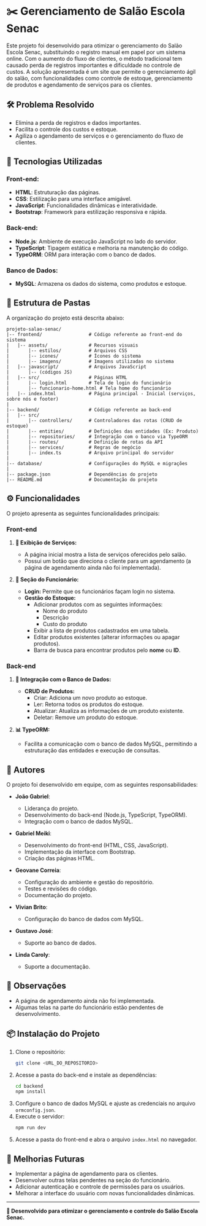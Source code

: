 # ✂️ Gerenciamento de Salão Escola Senac

Este projeto foi desenvolvido para otimizar o gerenciamento do Salão Escola Senac, substituindo o registro manual em papel por um sistema online. Com o aumento do fluxo de clientes, o método tradicional tem causado perda de registros importantes e dificuldade no controle de custos. A solução apresentada é um site que permite o gerenciamento ágil do salão, com funcionalidades como controle de estoque, gerenciamento de produtos e agendamento de serviços para os clientes.

## 🛠️ Problema Resolvido
- Elimina a perda de registros e dados importantes.
- Facilita o controle dos custos e estoque.
- Agiliza o agendamento de serviços e o gerenciamento do fluxo de clientes.

## 🚀 Tecnologias Utilizadas
### Front-end:
- **HTML**: Estruturação das páginas.
- **CSS**: Estilização para uma interface amigável.
- **JavaScript**: Funcionalidades dinâmicas e interatividade.
- **Bootstrap**: Framework para estilização responsiva e rápida.

### Back-end:
- **Node.js**: Ambiente de execução JavaScript no lado do servidor.
- **TypeScript**: Tipagem estática e melhoria na manutenção do código.
- **TypeORM**: ORM para interação com o banco de dados.

### Banco de Dados:
- **MySQL**: Armazena os dados do sistema, como produtos e estoque.

## 📂 Estrutura de Pastas
A organização do projeto está descrita abaixo:
```
projeto-salao-senac/
|-- frontend/                 # Código referente ao front-end do sistema
|   |-- assets/               # Recursos visuais
|       |-- estilos/          # Arquivos CSS
|       |-- icones/           # Ícones do sistema
|       |-- imagens/          # Imagens utilizadas no sistema
|   |-- javascript/           # Arquivos JavaScript
|       |-- (códigos JS)
|   |-- src/                  # Páginas HTML
|       |-- login.html        # Tela de login do funcionário
|       |-- funcionario-home.html # Tela home do funcionário
|   |-- index.html            # Página principal - Inicial (serviços, sobre nós e footer)
|
|-- backend/                  # Código referente ao back-end
|   |-- src/
|       |-- controllers/      # Controladores das rotas (CRUD de estoque)
|       |-- entities/         # Definições das entidades (Ex: Produto)
|       |-- repositories/     # Integração com o banco via TypeORM
|       |-- routes/           # Definição de rotas da API
|       |-- services/         # Regras de negócio
|       |-- index.ts          # Arquivo principal do servidor
|
|-- database/                 # Configurações do MySQL e migrações
|
|-- package.json              # Dependências do projeto
|-- README.md                 # Documentação do projeto
```

## ⚙️ Funcionalidades
O projeto apresenta as seguintes funcionalidades principais:

### Front-end
1. **🔄 Exibição de Serviços:**
   - A página inicial mostra a lista de serviços oferecidos pelo salão.
   - Possui um botão que direciona o cliente para um agendamento (a página de agendamento ainda não foi implementada).

2. **💼 Seção do Funcionário:**
   - **Login:** Permite que os funcionários façam login no sistema.
   - **Gestão do Estoque:**
     - Adicionar produtos com as seguintes informações:
       - Nome do produto
       - Descrição
       - Custo do produto
     - Exibir a lista de produtos cadastrados em uma tabela.
     - Editar produtos existentes (alterar informações ou apagar produtos).
     - Barra de busca para encontrar produtos pelo **nome** ou **ID**.

### Back-end
1. **🔄 Integração com o Banco de Dados:**
   - **CRUD de Produtos:**
     - Criar: Adiciona um novo produto ao estoque.
     - Ler: Retorna todos os produtos do estoque.
     - Atualizar: Atualiza as informações de um produto existente.
     - Deletar: Remove um produto do estoque.
   
2. **📊 TypeORM:**
   - Facilita a comunicação com o banco de dados MySQL, permitindo a estruturação das entidades e execução de consultas.

## 👥 Autores
O projeto foi desenvolvido em equipe, com as seguintes responsabilidades:

- **João Gabriel**:
  - Liderança do projeto.
  - Desenvolvimento do back-end (Node.js, TypeScript, TypeORM).
  - Integração com o banco de dados MySQL.

- **Gabriel Meiki**:
  - Desenvolvimento do front-end (HTML, CSS, JavaScript).
  - Implementação da interface com Bootstrap.
  - Criação das páginas HTML.

- **Geovane Correia**:
  - Configuração do ambiente e gestão do repositório.
  - Testes e revisões do código.
  - Documentação do projeto.
 
- **Vivian Brito**:
  - Configuração do banco de dados com MySQL.

- **Gustavo José**:
  - Suporte ao banco de dados.

- **Linda Caroly**:
  - Suporte a documentação.

## 🔧 Observações
- A página de agendamento ainda não foi implementada.
- Algumas telas na parte do funcionário estão pendentes de desenvolvimento.

## 📦 Instalação do Projeto
1. Clone o repositório:
   ```bash
   git clone <URL_DO_REPOSITORIO>
   ```
2. Acesse a pasta do back-end e instale as dependências:
   ```bash
   cd backend
   npm install
   ```
3. Configure o banco de dados MySQL e ajuste as credenciais no arquivo `ormconfig.json`.
4. Execute o servidor:
   ```bash
   npm run dev
   ```
5. Acesse a pasta do front-end e abra o arquivo `index.html` no navegador.

## 🚀 Melhorias Futuras
- Implementar a página de agendamento para os clientes.
- Desenvolver outras telas pendentes na seção do funcionário.
- Adicionar autenticação e controle de permissões para os usuários.
- Melhorar a interface do usuário com novas funcionalidades dinâmicas.

---
**🚀 Desenvolvido para otimizar o gerenciamento e controle do Salão Escola Senac.**
